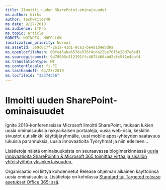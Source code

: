 ```yaml
---
title: Ilmoitti uuden SharePoint-ominaisuudet
ms.author: kirks
author: Techwriter40
ms.date: 9/27/2018
ms.audience: ITPro
ms.topic: article
ROBOTS: NOINDEX, NOFOLLOW
localization_priority: Normal
ms.assetid: 3e0c8c7f-261a-41d1-9ca3-be4a1d4ebd9a
ms.openlocfilehash: 00fe45aba6578e576f4cda22be70f5e28d7e64d3
ms.sourcegitcommit: 9d78905c512192ffc4675468abd2efc5f2e4baf4
ms.translationtype: MT
ms.contentlocale: fi-FI
ms.lasthandoff: 04/23/2019
ms.locfileid: "32374356"
---
```

# <a name="sharepoint-new-features-announced"></a>Ilmoitti uuden SharePoint-ominaisuudet

Ignite 2018-konferenssissa Microsoft ilmoitti SharePoint, mukaan lukien uusia ominaisuuksia nykyaikaisen portaaleja, uusia web-osia, keskitin sivustot uutislinkki käyttäjäryhmälle, uusi mobile apps-yhteyden saatavuus lukuisia parannuksia, uusia innovaatioita Työryhmät ja niin edelleen...
  
Lisätietoja näistä ominaisuuksista on seuraavassa blogimerkinnässä [uusia innovaatioita SharePointin &amp; Microsoft 365 toimittaa virtaa ja sisällön yhteistyöhön yksinkertaisuuden.](https://go.microsoft.com/fwlink/?linkid=2026502)
  
Organisaatio voi liittyä kohdennetut Release ohjelman aikainen käyttöönsä uusia ominaisuuksia. Lisätietoja on kohdassa [Standard tai Targeted release asetukset Office 365: ssä](https://docs.microsoft.com/office365/admin/manage/release-options-in-office-365).
